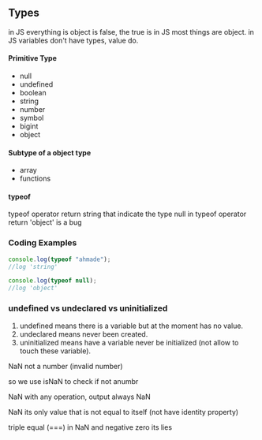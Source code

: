 ## Types
in JS everything is object is false, the true is in JS most things are object.
in JS variables don't have types, value do.

#### Primitive Type
- null
- undefined
- boolean
- string
- number
- symbol
- bigint
- object
#### Subtype of a object type
- array
- functions
  
#### typeof  
typeof operator return string that indicate the type 
null in typeof operator return 'object' is a bug 
### Coding Examples
```javascript
console.log(typeof "ahmade");
//log 'string'

console.log(typeof null);
//log 'object'
```

### undefined vs undeclared vs uninitialized
1. undefined means there is a variable but at the moment  has no value.
2. undeclared means never been created.
3. uninitialized means have a variable never be initialized (not allow to touch these variable).
   
NaN not a number (invalid number)

so we use isNaN to check if not anumbr 

NaN with any operation, output always NaN

NaN its only value that is not equal to itself (not have identity property)

triple equal (===) in NaN and negative zero its lies
